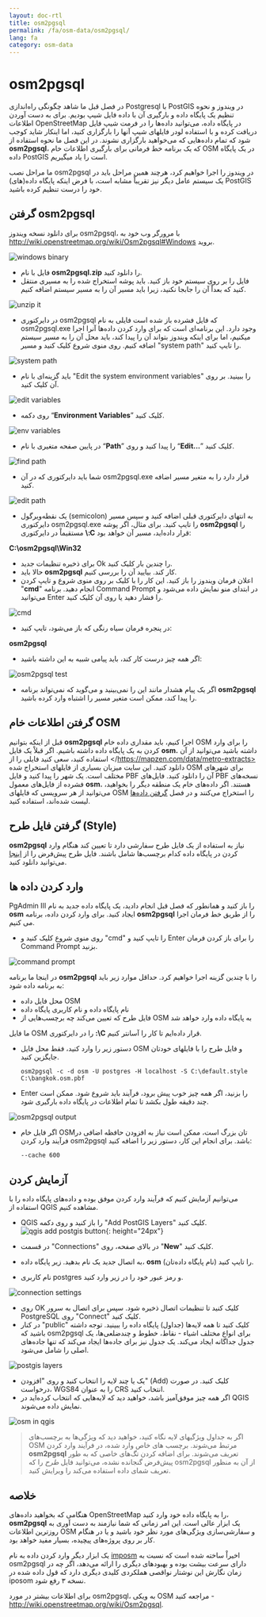 ```yaml
---
layout: doc-rtl
title: osm2pgsql
permalink: /fa/osm-data/osm2pgsql/
lang: fa
category: osm-data
---
```


osm2pgsql
==========


در فصل قبل ما شاهد چگونگی راه‌اندازی Postgresql با PostGIS در ویندوز و نحوه تنظیم یک پایگاه داده و بارگیری آن با داده فایل شیپ بودیم. برای به دست آوردن اطلاعات OpenStreetMap در پایگاه داده، می‌توانید داده‌ها را در فرمت شیپ فایل دریافت کرده و با استفاده لودر فایلهای شیپ آنها را بارگزاری کنید، اما اینکار شاید کوجب شود که تمام داده‌هایی که می‌خواهید بارگزاری نشوند. در این فصل ما نحوه استفاده از **osm2pgsql**، که یک برنامه خط فرمانی برای بارگیری اطلاعات خام OSM در یک پایگاه داده PostGIS است را یاد میگیریم.  

ما مراحل نصب osm2pgsql در ویندوز را اجرا خواهیم کرد، هرچند همین مراحل باید در یک سیستم عامل دیگر نیز تقریباْ مشابه است، با فرض اینکه پایگاه داده(های) PostGIS خود را درست تنظیم کرده باشید.  

گرفتن osm2pgsql
-------------

برای دانلود نسخه ویندوز osm2pgsql، با مرورگر وب خود به <http://wiki.openstreetmap.org/wiki/Osm2pgsql#Windows> بروید.  

![windows binary][]

- فایل با نام **osm2pgsql.zip** را دانلود کنید.  
- فایل را بر روی سیستم خود باز کنید. باید پوشه استخراج شده را به مسیری منتقل کنید که بعداْ آن را جابجا نکنید، زیرا باید مسیر آن را به مسیر سیستم اضافه کنیم.  

![unzip it][]

- در دایرکتوری osm2pgsql که فایل فشرده باز شده است فایلی به نام osm2pgsql.exe وجود دارد. این برنامه‌ای است که برای وارد کردن داده‌ها آنرا اجرا میکنیم، اما برای اینکه ویندوز بتواند آن را پیدا کند، باید محل آن را به مسیر سیستم اضافه کنیم. روی منوی شروع کلیک کنید و مسیر "system path" را تایپ کنید.  

![system path][]

- باید گزینه‌ای با نام "Edit the system environment variables" را ببینید. بر روی آن کلیک کنید.  

![edit variables][]

- روی دکمه “**Environment Variables**” کلیک کنید.  

![env variables][]

- در پایین صفحه متغیری با نام “**Path**” را پیدا کنید و روی “**Edit...**” کلیک کنید.  

![find path][]

- شما باید دایرکتوری که در آن osm2pgsql.exe قرار دارد را به متغیر مسیر اضافه کنید.  

![edit path][]

- یک نقطه‌ویرگول (semicolon) به انتهای دایرکتوری قبلی اضافه کنید و سپس مسیر دایرکتوری osm2pgsql.exe را تایپ کنید. برای مثال، اگر پوشه **osm2pgsql** را مستقیماْ در دایرکتوری **\\:C** قرار داده‌اید، مسیر آن خواهد بود:  
	
**C:\osm2pgsql\Win32**  

- برای ذخیره تنظیمات جدید Ok را چندین بار کلیک کنید.  
- حالا باید **osm2pgsql** کار کند. بیایید آن را بررسی کنیم.  
- اعلان فرمان ویندوز را باز کنید. این کار را با کلیک بر روی منوی شروع و تایپ کردن "**cmd**" انجام دهید. برنامه Command Prompt در ابتدای منو نمایش داده می‌شود و می‌توانید Enter را فشار دهید یا روی آن کلیک کنید.  

![cmd][]

- در پنجره فرمان سیاه رنگی که باز می‌شود، تایپ کنید:  

**osm2pgsql**

- اگر همه چیز درست کار کند، باید پیامی شبیه به این داشته باشید:  

![osm2pgsql test][]

- اگر یک پیام هشدار مانند این را نمی‌بینید و می‌گوید که نمی‌تواند برنامه **osm2pgsql** را پیدا کند، ممکن است متغیر مسیر را اشتباه وارد کرده باشید.  

گرفتن اطلاعات خام OSM
---------------------
قبل از اینکه بتوانیم **osm2pgsql** اجرا کنیم، باید مقداری داده خام OSM را برای وارد کردن به یک پایگاه داده داشته باشیم. اگر قبلاْ یک فایل **osm.** داشته باشید می‌توانید از آن استفاده کنید، سعی کنید فایلی را از </https://mapzen.com/data/metro-extracts> دانلود کنید. این سایت میزبان بسیاری از فایلهای استخراج شده OSM برای شهرهای مختلف است. یک شهر را پیدا کنید و فایل PBF آن را دانلود کنید. فایل‌های PBF نسخه‌های فشرده از فایل‌های معمول **osm.** هستند. اگر داده‌های خام یک منطقه دیگر را بخواهید، می‌توانید از هر سرویسی که فایلهای OSM را استخراج می‌کنند و در فصل [گرفتن داده‌ها](fa/osm-data/get-data) لیست شده‌اند، استفاده کنید.  

گرفتن فایل طرح (Style)
------------------
**osm2pgsql** نیاز به استفاده از یک فایل طرح سفارشی دارد تا تعیین کند هنگام وارد کردن در پایگاه داده کدام برچسب‌ها شامل باشند. فایل طرح پیش‌فرض را از [اینجا](/files/default.style) می‌توانید دانلود کنید.  

وارد کردن داده ها
-------------------
PgAdmin III را باز کنید و همانطور که فصل قبل انجام دادید، یک پایگاه داده جدید به نام **osm** ایجاد کنید. برای وارد کردن داده، برنامه **osm2pgsql** را از طریق خط فرمان اجرا می کنیم. 

- روی منوی شروع کلیک کنید و "cmd" را تایپ کنید و Enter را برای باز کردن فرمان Command Prompt بزنید.  

![command prompt][]

در اینجا ما برنامه **osm2pgsql** را با چندین گزینه اجرا خواهیم کرد. حداقل موارد زیر باید به برنامه داده شود:  

- محل فایل داده OSM  
- نام پایگاه داده و نام کاربری پایگاه داده  
- فایل طرح که تعیین می‌کند چه برچسب‌هایی از OSM به پایگاه داده وارد خواهد شد  

ما فایل OSM را در دایرکتوری **:\\C** قرار داده‌ایم تا کار را آسانتر کنیم.  

- دستور زیر را وارد کنید، فقط محل فایل OSM و فایل طرح را با فایلهای خودتان جایگزین کنید.

      osm2pgsql -c -d osm -U postgres -H localhost -S C:\default.style C:\bangkok.osm.pbf  

- Enter را بزنید، اگر همه چیز خوب پیش برود، فرآیند باید شروع شود. ممکن است چند دقیقه طول بکشد تا تمام اطلاعات در پایگاه داده بارگیری شود.  

![osm2pgsql output][]

- اگر فایل خام OSMتان بزرگ است، ممکن است نیاز به افزودن حافظه اضافی در فرآیند وارد کردن osm2pgsql باشد. برای انجام این کار، دستور زیر را اضافه کنید:  

      --cache 600

آزمایش کردن
-----------

می‌توانیم آزمایش کنیم که فرآیند وارد کردن موفق بوده و داده‌های پایگاه داده را با استفاده از QGIS مشاهده کنیم.  

- QGIS را باز کنید و روی دکمه "Add PostGIS Layers" کلیک کنید. ![qgis add postgis button][]{: height="24px"}

- در قسمت "Connections" در بالای صفحه، روی "**New**" کلیک کنید.  
- به اتصال جدید یک نام بدهید. زیر پایگاه داده، **osm** (نام پایگاه داده‌تان) را تایپ کنید.  
- نام کاربری postgres و رمز عبور خود را در زیر وارد کنید.  

![connection settings][]

- روی OK کلیک کنید تا تنظیمات اتصال ذخیره شود. سپس برای اتصال به سرور PostgreSQL روی "Connect" کلیک کنید.  
- در کنار "public" کلیک کنید تا همه لایه‌ها (جداول) پایگاه داده را ببینید. توجه داشته باشید که osm2pgsql برای انواع مختلف اشیاء - نقاط، خطوط و چندضلعی‌ها، یک جدول جداگانه  ایجاد می‌کند. یک جدول نیز برای جاده‌ها ایجاد می‌کند که تنها جاده‌های اصلی را شامل می‌شود.  

![postgis layers][]

- یک یا چند لایه را انتخاب کنید و روی "افزودن" (Add) کلیک کنید. در صورت درخواست، WGS84 را به عنوان CRS انتخاب کنید.  
- اگر همه چیز موفق‌آمیز باشد، خواهید دید که لایه‌هایی که انتخاب کرده‌اید در QGIS نمایش داده می‌شوند.  

![osm in qgis][]

> اگر به جداول ویژگیهای لایه نگاه کنید، خواهید دید که ویژگی‌ها به برچسب‌های OSM مرتبط می‌شوند. برچسب های خاص وارد شده، در فرآیند وارد کردن **osm2pgsql** تعریف می‌شوند. برای اضافه کردن تگ‌های خاصی که به طور پیش‌فرض گنجانده نشده، می‌توانید فایل *طرح* را که osm2pgsql از آن به منظور تعریف شمای داده استفاده می‌کند را ویرایش کنید.  


خلاصه
-------

هنگامی که بخواهید داده‌های OpenStreetMap را به پایگاه داده خود وارد کنید، **osm2pgsql** یک ابزار عالی است. این امر زمانی که شما نیازمند به دست آوری  به روزترین اطلاعات OSM و سفارشی‌سازی ویژگی‌های مورد نظر خود باشید و یا در هنگام کار بر روی پروژه‌های پیچیده، بسیار مفید خواهد بود.  

یک ابزار دیگر وارد کردن داده به نام [imposm](http://imposm.org/) اخیراْ ساخته شده است که نسبت به osm2pgsql دارای سرعت بیشت بوده و بهبودهای دیگری را ارائه می‌دهد، اگر چه در زمان نگارش این نوشتار نواقصی هملکردی کلیدی دیگری دارد که قول داده شده در iposom نسخه ۳ رفع شود.  

برای اطلاعات بیشتر در مورد osm2pgsql، به ویکی OSM مراجعه کنید - <http://wiki.openstreetmap.org/wiki/Osm2pgsql>.  


[windows binary]: /images/osm-data/windows-binary.png
[unzip it]: /images/osm-data/unzip-it.png
[system path]: /images/osm-data/system-path.png
[edit variables]: /images/osm-data/edit-environment-variables.png
[env variables]: /images/osm-data/environment-variables.png
[find path]: /images/osm-data/find-path.png
[edit path]: /images/osm-data/edit-path-variable.png
[cmd]: /images/osm-data/cmd.png
[osm2pgsql test]: /images/osm-data/osm2pgsql-test.png
[command prompt]: /images/osm-data/command-prompt.png
[osm2pgsql output]: /images/osm-data/osm2pgsql-output.png
[qgis add postgis button]: /images/osm-data/add-postgis-button.png
[connection settings]: /images/osm-data/connection-settings.png
[postgis layers]: /images/osm-data/postgis-layers.png
[osm in qgis]: /images/osm-data/osm-in-qgis.png
